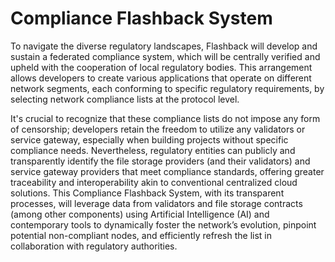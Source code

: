 # Compliance Flashback System

To navigate the diverse regulatory landscapes, Flashback will develop and sustain a federated compliance system, which will be centrally verified and upheld with the cooperation of local regulatory bodies. This arrangement allows developers to create various applications that operate on different network segments, each conforming to specific regulatory requirements, by selecting network compliance lists at the protocol level.

It's crucial to recognize that these compliance lists do not impose any form of censorship; developers retain the freedom to utilize any validators or service gateway, especially when building projects without specific compliance needs. Nevertheless, regulatory entities can publicly and transparently identify the file storage providers (and their validators) and service gateway providers that meet compliance standards, offering greater traceability and interoperability akin to conventional centralized cloud solutions. This Compliance Flashback System, with its transparent processes, will leverage data from validators and file storage contracts (among other components) using Artificial Intelligence (AI) and contemporary tools to dynamically foster the network’s evolution, pinpoint potential non-compliant nodes, and efficiently refresh the list in collaboration with regulatory authorities.
